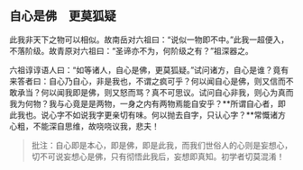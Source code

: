 ##  自心是佛　更莫狐疑

此我非天下之物可以相似。故南岳对六祖曰：“说似一物即不中。”此我一超便入，不落阶级。故青原对六祖曰：“圣谛亦不为，何阶级之有？”祖深器之。

六祖谆谆语人曰：“如等诸人，自心是佛，更莫狐疑。”试问诸方，自心是谁？竟有来答者曰：自心乃自心，非是我也，不谓之疯可乎？何以闻自心是佛，则又信而不敢承当？何以闻我即是佛，则又怒而骂？真不可思议。试问自心非我，则心为真而我为何物？我与心竟是是两物，一身之内有两物焉能自安乎？**所谓自心者，即此我也。说心字不如说我字更亲切有味。何以抛去自字，只认心字？**常慨诸方心粗，不能深自思维，故哓哓议我，悲夫！

> 批注：自心即是本心，即是佛，即是此我，而我们世俗人的心则是妄想心，切不可说妄想心是佛，只有彻悟此我后，妄想即真知。初学者切莫混淆！



